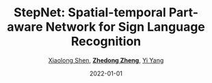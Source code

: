 ---
title: "StepNet: Spatial-temporal Part-aware Network for Sign Language Recognition"
collection: publications
permalink: /publication/StepNet-2022
date: 2022-01-01
doi: 
keywords: 
venue: 'arXiv:2212.12857'
author: '<a href="https://zdzheng.xyz/authors/Xiaolong-Shen" class="author">Xiaolong Shen</a>, <strong><a href="https://zdzheng.xyz/authors/Zhedong-Zheng" class="author">Zhedong Zheng</a></strong>, <a href="https://zdzheng.xyz/authors/Yi-Yang" class="author">Yi Yang</a>'
citation: ' Xiaolong Shen,  Zhedong Zheng,  Yi Yang, &quot;StepNet: Spatial-temporal Part-aware Network for Sign Language Recognition.&quot; arXiv:2212.12857, 2022.'
pub_year: '2022'
bib: >
    @inproceedings{shen2022stepnet,  
    author = "Shen, Xiaolong and Zheng, Zhedong and Yang, Yi",  
    title = "StepNet: Spatial-temporal Part-aware Network for Sign Language Recognition",  
    booktitle = "arXiv:2212.12857",  
    year = "2022"
    }

---